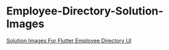 # Employee-Directory-Solution-Images

[Solution Images For Flutter Employee Directory UI](https://github.com/TafadzwaD/Employee-Directory)
